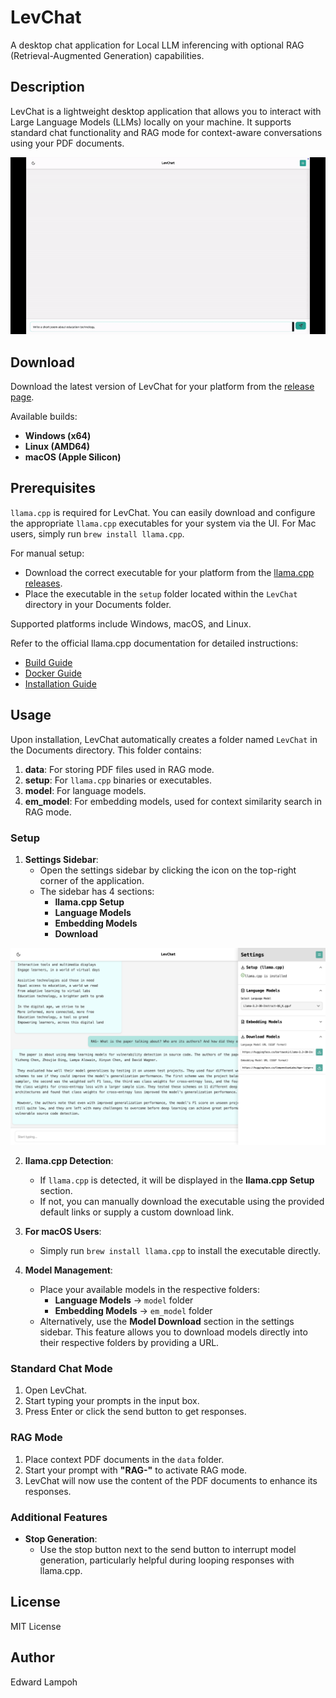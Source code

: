 # LevChat  

A desktop chat application for Local LLM inferencing with optional RAG (Retrieval-Augmented Generation) capabilities.  

## Description  

LevChat is a lightweight desktop application that allows you to interact with Large Language Models (LLMs) locally on your machine. It supports standard chat functionality and RAG mode for context-aware conversations using your PDF documents.  

![LevChat Demo](./levChat.gif)  

## Download  

Download the latest version of LevChat for your platform from the [release page](https://github.com/edielam/lev-chat/releases/tag/v0.0.2).  

Available builds:  
- **Windows (x64)**  
- **Linux (AMD64)**  
- **macOS (Apple Silicon)**  

## Prerequisites  

`llama.cpp` is required for LevChat. You can easily download and configure the appropriate `llama.cpp` executables for your system via the UI. For Mac users, simply run `brew install llama.cpp`. 

For manual setup:  
- Download the correct executable for your platform from the [llama.cpp releases](https://github.com/ggerganov/llama.cpp/releases).  
- Place the executable in the `setup` folder located within the `LevChat` directory in your Documents folder.  

Supported platforms include Windows, macOS, and Linux.  

Refer to the official llama.cpp documentation for detailed instructions:  
- [Build Guide](https://github.com/ggerganov/llama.cpp/blob/master/docs/build.md)  
- [Docker Guide](https://github.com/ggerganov/llama.cpp/blob/master/docs/docker.md)  
- [Installation Guide](https://github.com/ggerganov/llama.cpp/blob/master/docs/install.md)  

## Usage  

Upon installation, LevChat automatically creates a folder named `LevChat` in the Documents directory. This folder contains:  
1. **data**: For storing PDF files used in RAG mode.  
2. **setup**: For `llama.cpp` binaries or executables.  
3. **model**: For language models.  
4. **em_model**: For embedding models, used for context similarity search in RAG mode.  

### Setup  

1. **Settings Sidebar**:  
   - Open the settings sidebar by clicking the icon on the top-right corner of the application.  
   - The sidebar has 4 sections:  
     - **llama.cpp Setup**  
     - **Language Models**  
     - **Embedding Models**  
     - **Download**  

![LevChat Settings](./leb.png)  

2. **llama.cpp Detection**:  
   - If `llama.cpp` is detected, it will be displayed in the **llama.cpp Setup** section.  
   - If not, you can manually download the executable using the provided default links or supply a custom download link.  

3. **For macOS Users**:  
   - Simply run `brew install llama.cpp` to install the executable directly.  

4. **Model Management**:  
   - Place your available models in the respective folders:  
     - **Language Models** → `model` folder  
     - **Embedding Models** → `em_model` folder  
   - Alternatively, use the **Model Download** section in the settings sidebar. This feature allows you to download models directly into their respective folders by providing a URL.  

### Standard Chat Mode  

1. Open LevChat.  
2. Start typing your prompts in the input box.  
3. Press Enter or click the send button to get responses.  

### RAG Mode  

1. Place context PDF documents in the `data` folder.  
2. Start your prompt with **"RAG-"** to activate RAG mode.  
3. LevChat will now use the content of the PDF documents to enhance its responses.  

### Additional Features  

- **Stop Generation**:  
  - Use the stop button next to the send button to interrupt model generation, particularly helpful during looping responses with llama.cpp.  

## License  

MIT License  

## Author  

Edward Lampoh  
